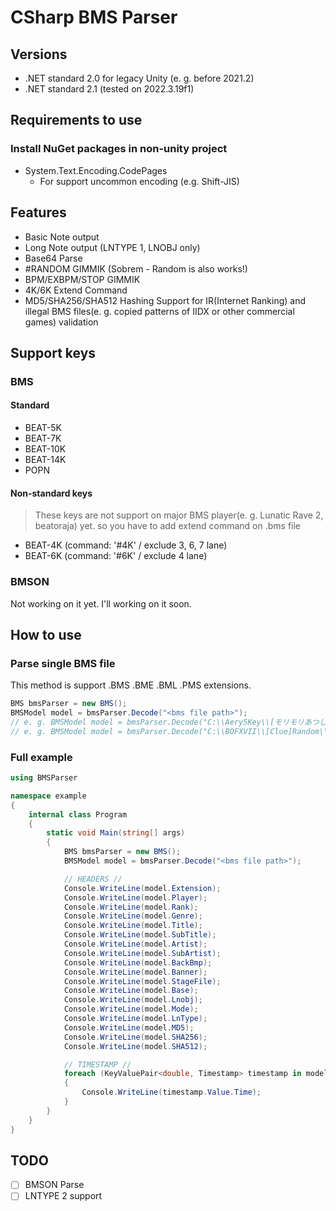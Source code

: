 # CSharp BMS Parser
## Versions
- .NET standard 2.0 for legacy Unity (e. g. before 2021.2)
- .NET standard 2.1 (tested on 2022.3.19f1)
## Requirements to use
### Install NuGet packages in non-unity project
- System.Text.Encoding.CodePages
    - For support uncommon encoding (e.g. Shift-JIS)

## Features
- Basic Note output
- Long Note output (LNTYPE 1, LNOBJ only)
- Base64 Parse
- #RANDOM GIMMIK (Sobrem - Random is also works!)
- BPM/EXBPM/STOP GIMMIK
- 4K/6K Extend Command
- MD5/SHA256/SHA512 Hashing Support for IR(Internet Ranking) and illegal BMS files(e. g. copied patterns of IIDX or other commercial games) validation

## Support keys
### BMS
#### Standard
- BEAT-5K
- BEAT-7K
- BEAT-10K
- BEAT-14K
- POPN
#### Non-standard keys
> These keys are not support on major BMS player(e. g. Lunatic Rave 2, beatoraja) yet. so you have to add extend command on .bms file
- BEAT-4K (command: '#4K' / exclude 3, 6, 7 lane)
- BEAT-6K (command: '#6K' / exclude 4 lane)

### BMSON
Not working on it yet. I'll working on it soon.

## How to use
### Parse single BMS file
This method is support .BMS .BME .BML .PMS extensions.
```cs
BMS bmsParser = new BMS();
BMSModel model = bmsParser.Decode("<bms file path>");
// e. g. BMSModel model = bmsParser.Decode("C:\\Aery5Key\\[モリモリあつし] MilK\\_MilK_Aery.bms"); // 5k
// e. g. BMSModel model = bmsParser.Decode("C:\\BOFXVII\\[Clue]Random\\_random_s3.bms"); // 7k + random gimmik
```

### Full example
```cs
using BMSParser

namespace example
{
    internal class Program
    {
        static void Main(string[] args)
        {
            BMS bmsParser = new BMS();
            BMSModel model = bmsParser.Decode("<bms file path>");

            // HEADERS //
            Console.WriteLine(model.Extension);
            Console.WriteLine(model.Player);
            Console.WriteLine(model.Rank);
            Console.WriteLine(model.Genre);
            Console.WriteLine(model.Title);
            Console.WriteLine(model.SubTitle);
            Console.WriteLine(model.Artist);
            Console.WriteLine(model.SubArtist); 
            Console.WriteLine(model.BackBmp);
            Console.WriteLine(model.Banner);    
            Console.WriteLine(model.StageFile);
            Console.WriteLine(model.Base);
            Console.WriteLine(model.Lnobj);
            Console.WriteLine(model.Mode);  
            Console.WriteLine(model.LnType);
            Console.WriteLine(model.MD5);
            Console.WriteLine(model.SHA256);
            Console.WriteLine(model.SHA512);

            // TIMESTAMP //
            foreach (KeyValuePair<double, Timestamp> timestamp in model.Timestamp)
            {
                Console.WriteLine(timestamp.Value.Time);
            }
        }
    }
} 
```

## TODO
- [ ] BMSON Parse
- [ ] LNTYPE 2 support